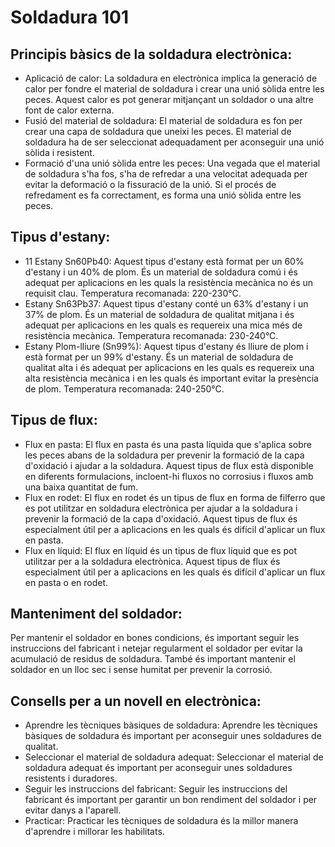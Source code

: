 # Soldadura 101

## Principis bàsics de la soldadura electrònica:
- Aplicació de calor: La soldadura en electrònica implica la generació de calor per fondre el material de soldadura i crear una unió sòlida entre les peces. Aquest calor es pot generar mitjançant un soldador o una altre font de calor externa. 
- Fusió del material de soldadura: El material de soldadura es fon per crear una capa de soldadura que uneixi les peces. El material de soldadura ha de ser seleccionat adequadament per aconseguir una unió sòlida i resistent.
- Formació d'una unió sòlida entre les peces: Una vegada que el material de soldadura s'ha fos, s'ha de refredar a una velocitat adequada per evitar la deformació o la fissuració de la unió. Si el procés de refredament es fa correctament, es forma una unió sòlida entre les peces.

## Tipus d'estany:
- 11 Estany Sn60Pb40: Aquest tipus d'estany està format per un 60% d'estany i un 40% de plom. És un material de soldadura comú i és adequat per aplicacions en les quals la resistència mecànica no és un requisit clau. Temperatura recomanada: 220-230°C.
- Estany Sn63Pb37: Aquest tipus d'estany conté un 63% d'estany i un 37% de plom. És un material de soldadura de qualitat mitjana i és adequat per aplicacions en les quals es requereix una mica més de resistència mecànica. Temperatura recomanada: 230-240°C.
- Estany Plom-lliure (Sn99%): Aquest tipus d'estany és lliure de plom i està format per un 99% d'estany. És un material de soldadura de qualitat alta i és adequat per aplicacions en les quals es requereix una alta resistència mecànica i en les quals és important evitar la presència de plom. Temperatura recomanada: 240-250°C.


## Tipus de flux:
- Flux en pasta: El flux en pasta és una pasta líquida que s'aplica sobre les peces abans de la soldadura per prevenir la formació de la capa d'oxidació i ajudar a la soldadura. Aquest tipus de flux està disponible en diferents formulacions, incloent-hi fluxos no corrosius i fluxos amb una baixa quantitat de fum.
- Flux en rodet: El flux en rodet és un tipus de flux en forma de filferro que es pot utilitzar en soldadura electrònica per ajudar a la soldadura i prevenir la formació de la capa d'oxidació. Aquest tipus de flux és especialment útil per a aplicacions en les quals és difícil d'aplicar un flux en pasta.
- Flux en líquid: El flux en líquid és un tipus de flux líquid que es pot utilitzar per a la soldadura electrònica. Aquest tipus de flux és especialment útil per a aplicacions en les quals és difícil d'aplicar un flux en pasta o en rodet.


## Manteniment del soldador:
Per mantenir el soldador en bones condicions, és important seguir les instruccions del fabricant i netejar regularment el soldador per evitar la acumulació de residus de soldadura. També és important mantenir el soldador en un lloc sec i sense humitat per prevenir la corrosió.

## Consells per a un novell en electrònica:
- Aprendre les tècniques bàsiques de soldadura: Aprendre les tècniques bàsiques de soldadura és important per aconseguir unes soldadures de qualitat.
- Seleccionar el material de soldadura adequat: Seleccionar el material de soldadura adequat és important per aconseguir unes soldadures resistents i duradores.
- Seguir les instruccions del fabricant: Seguir les instruccions del fabricant és important per garantir un bon rendiment del soldador i per evitar danys a l'aparell.
- Practicar: Practicar les tècniques de soldadura és la millor manera d'aprendre i millorar les habilitats.
